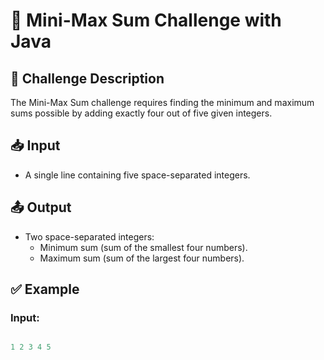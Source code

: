 # 📌 Mini-Max Sum Challenge with Java

## 📝 Challenge Description

The Mini-Max Sum challenge requires finding the minimum and maximum sums possible by adding exactly four out of five given integers.

## 📥 Input

* A single line containing five space-separated integers.

## 📤 Output

- Two space-separated integers:
  * Minimum sum (sum of the smallest four numbers).
  * Maximum sum (sum of the largest four numbers).

## ✅ Example

### Input:
``` java

1 2 3 4 5

```
